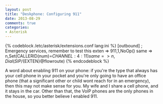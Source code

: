 ```yaml
---
layout: post
title: "Deskphone: Configuring 911"
date: 2013-08-29
comments: true
categories:
- Asterisk
---
```


{% codeblock /etc/asterisk/extensions.conf lang:ini %}
[outbound]
; Emergency services, remember to test this
exten => 911,1,NoOp()
  same => n,Set(CALLERID(num)=${CHANNEL:4:11})
  same => n,Dial(SIP/${EXTEN}@flowroute)
{% endcodeblock %}

A word about enabling 911 on your phone: if you're the type that always has your cell phone in your pocket and you're only going to have an office phone (that a significant other or child wont reach for in an emergency), then this may not make sense for you. My wife and I share a cell phone, and it stays in the car. Other than that, the VoIP phones are the only phones in the house, so you better believe I enabled 911.
